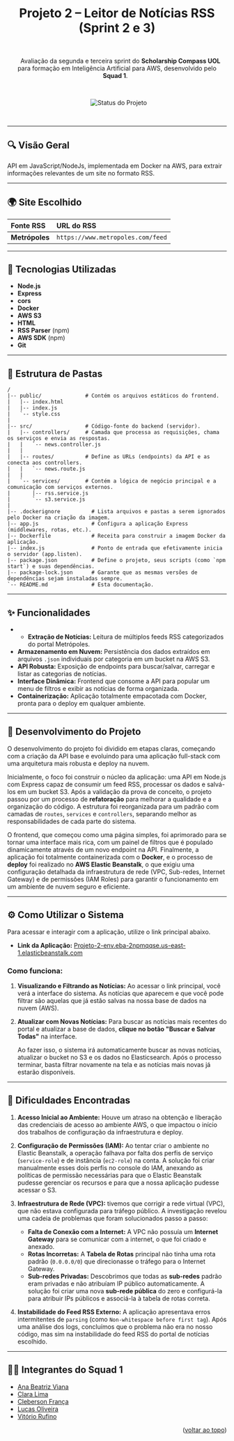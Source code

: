 <div align="center">
  <a name="readme-top"></a>
  
  <h1> Projeto 2 – Leitor de Notícias RSS (Sprint 2 e 3)</h1>

  <p>
    Avaliação da segunda e terceira sprint do <strong>Scholarship Compass UOL</strong> para formação em Inteligência Artificial para AWS, desenvolvido pelo <strong>Squad 1</strong>.
  </p>

  <p>
    <img src="https://img.shields.io/badge/STATUS-CONCLUIDO-greem" alt="Status do Projeto" />
  </p>
</div>

<br>



---

## 🔍 Visão Geral

API em JavaScript/NodeJs, implementada em Docker na AWS, para extrair informações relevantes de um site no formato RSS.

---

## 🌍 Site Escolhido

| Fonte RSS | URL do RSS |
| :--- | :--- |
| **Metrópoles** | `https://www.metropoles.com/feed` |

---

## 💼 Tecnologias Utilizadas

-   **Node.js**
-   **Express**
-   **cors**
-   **Docker**
-   **AWS S3**
-   **HTML**
-   **RSS Parser** (npm)
-   **AWS SDK** (npm)
-   **Git**

---

## 📂 Estrutura de Pastas



```text
/
|-- public/              # Contém os arquivos estáticos do frontend.
|   |-- index.html       
|   |-- index.js         
|   `-- style.css        
|
|-- src/                 # Código-fonte do backend (servidor).
|   |-- controllers/     # Camada que processa as requisições, chama os serviços e envia as respostas.
|   |   `-- news.controller.js 
|   |
|   |-- routes/          # Define as URLs (endpoints) da API e as conecta aos controllers.
|   |   `-- news.route.js    
|   |
|   `-- services/        # Contém a lógica de negócio principal e a comunicação com serviços externos.
|       |-- rss.service.js   
|       `-- s3.service.js    
|
|-- .dockerignore          # Lista arquivos e pastas a serem ignorados pelo Docker na criação da imagem.
|-- app.js                 # Configura a aplicação Express (middlewares, rotas, etc.).
|-- Dockerfile             # Receita para construir a imagem Docker da aplicação.
|-- index.js               # Ponto de entrada que efetivamente inicia o servidor (app.listen).
|-- package.json           # Define o projeto, seus scripts (como `npm start`) e suas dependências.
|-- package-lock.json      # Garante que as mesmas versões de dependências sejam instaladas sempre.
`-- README.md              # Esta documentação.
```
---
## ✨ Funcionalidades

-  - **Extração de Notícias:** Leitura de múltiplos feeds RSS categorizados do portal Metrópoles.
-   **Armazenamento em Nuvem:** Persistência dos dados extraídos em arquivos `.json` individuais por categoria em um bucket na AWS S3.
-   **API Robusta:** Exposição de endpoints para buscar/salvar, carregar e listar as categorias de notícias.
-   **Interface Dinâmica:** Frontend que consome a API para popular um menu de filtros e exibir as notícias de forma organizada.
-   **Containerização:** Aplicação totalmente empacotada com Docker, pronta para o deploy em qualquer ambiente.
---

## 🚀 Desenvolvimento do Projeto

O desenvolvimento do projeto foi dividido em etapas claras, começando com a criação da API base e evoluindo para uma aplicação full-stack com uma arquitetura mais robusta e deploy na nuvem.

Inicialmente, o foco foi construir o núcleo da aplicação: uma API em Node.js com Express capaz de consumir um feed RSS, processar os dados e salvá-los em um bucket S3. Após a validação da prova de conceito, o projeto passou por um processo de **refatoração** para melhorar a qualidade e a organização do código. A estrutura foi reorganizada para um padrão com camadas de `routes`, `services` e `controllers`, separando melhor as responsabilidades de cada parte do sistema.

O frontend, que começou como uma página simples, foi aprimorado para se tornar uma interface mais rica, com um painel de filtros que é populado dinamicamente através de um novo endpoint na API. Finalmente, a aplicação foi totalmente containerizada com o **Docker**, e o processo de **deploy** foi realizado no **AWS Elastic Beanstalk**, o que exigiu uma configuração detalhada da infraestrutura de rede (VPC, Sub-redes, Internet Gateway) e de permissões (IAM Roles) para garantir o funcionamento em um ambiente de nuvem seguro e eficiente.

---

## ⚙️ Como Utilizar o Sistema

Para acessar e interagir com a aplicação, utilize o link principal abaixo.

-   **Link da Aplicação:** [Projeto-2-env.eba-2npmqqse.us-east-1.elasticbeanstalk.com](http://Projeto-2-env.eba-2npmqqse.us-east-1.elasticbeanstalk.com)

### **Como funciona:**

1.  **Visualizando e Filtrando as Notícias:**
    Ao acessar o link principal, você verá a interface do sistema. As notícias que aparecem e que você pode filtrar são aquelas que já estão salvas na nossa base de dados na nuvem (AWS).

2.  **Atualizar com Novas Notícias:**
    Para buscar as notícias mais recentes do portal e atualizar a base de dados, **clique no botão "Buscar e Salvar Todas"** na interface.

    Ao fazer isso, o sistema irá automaticamente buscar as novas notícias, atualizar o bucket no S3 e os dados no Elasticsearch. Após o processo terminar, basta filtrar novamente na tela e as notícias mais novas já estarão disponíveis.

---



## 🧗 Dificuldades Encontradas


1.  **Acesso Inicial ao Ambiente:** Houve um atraso na obtenção e liberação das credenciais de acesso ao ambiente AWS, o que impactou o início dos trabalhos de configuração da infraestrutura e deploy.

2.  **Configuração de Permissões (IAM):** Ao tentar criar o ambiente no Elastic Beanstalk, a operação falhava por falta dos perfis de serviço (`service-role`) e de instância (`ec2-role`) na conta. A solução foi criar manualmente esses dois perfis no console do IAM, anexando as políticas de permissão necessárias para que o Elastic Beanstalk pudesse gerenciar os recursos e para que a nossa aplicação pudesse acessar o S3.

3.  **Infraestrutura de Rede (VPC):** tivemos que corrigir a rede virtual (VPC), que não estava configurada para tráfego público. A investigação revelou uma cadeia de problemas que foram solucionados passo a passo:
    * **Falta de Conexão com a Internet:** A VPC não possuía um **Internet Gateway** para se comunicar com a internet, o que foi criado e anexado.
    * **Rotas Incorretas:** A **Tabela de Rotas** principal não tinha uma rota padrão (`0.0.0.0/0`) que direcionasse o tráfego para o Internet Gateway.
    * **Sub-redes Privadas:** Descobrimos que todas as **sub-redes** padrão eram privadas e não atribuíam IP público automaticamente. A solução foi criar uma nova **sub-rede pública** do zero e configurá-la para atribuir IPs públicos e associá-la à tabela de rotas correta.

4.  **Instabilidade do Feed RSS Externo:** A aplicação apresentava erros intermitentes de `parsing` (como `Non-whitespace before first tag`). Após uma análise dos logs, concluímos que o problema não era no nosso código, mas sim na instabilidade do feed RSS do portal de notícias escolhido.

---

## 🧑‍💻 Integrantes do Squad 1

-   [Ana Beatriz Viana](https://github.com/naatrz)
-   [Clara Lima](https://github.com/clauriss)
-   [Cleberson França](https://github.com/Clebers0n)
-   [Lucas Oliveira](https://github.com/Lukasdevoli)
-   [Vitório Rufino](https://github.com/Vitoriokaua)

<p align="right">(<a href="#readme-top">voltar ao topo</a>)</p>
